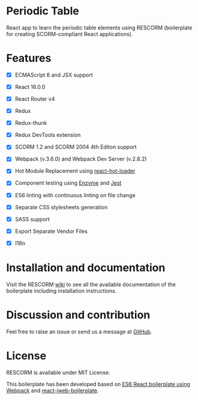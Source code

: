 # Periodic Table

React app to learn the periodic table elements using RESCORM (boilerplate for creating SCORM-compliant React applications).


# Features

- [x] ECMAScript 6 and JSX support
- [x] React 16.0.0
- [x] React Router v4
- [x] Redux
- [x] Redux-thunk
- [x] Redux DevTools extension
- [x] SCORM 1.2 and SCORM 2004 4th Editon support
- [x] Webpack (v.3.6.0) and Webpack Dev Server (v.2.8.2)
- [x] Hot Module Replacement using [react-hot-loader](https://github.com/gaearon/react-hot-loader)
- [x] Component testing using [Enzyme](https://github.com/airbnb/enzyme) and [Jest](https://facebook.github.io/jest)
- [x] ES6 linting with continuous linting on file change
- [x] Separate CSS stylesheets generation
- [x] SASS support
- [x] Export Separate Vendor Files
- [x] I18n  
  
  
# Installation and documentation

Visit the RESCORM [wiki](https://github.com/agordillo/RESCORM/wiki) to see all the available documentation of the boilerplate including installation instructions. 
 
 
# Discussion and contribution
  
Feel free to raise an issue or send us a message at [GitHub](https://github.com/agordillo/RESCORM/issues).  


# License

RESCORM is available under MIT License.

This boilerplate has been developed based on [ES6 React boilerplate using Webpack](https://github.com/KleoPetroff/react-webpack-boilerplate) and [react-iweb-boilerplate](https://github.com/sonsoleslp/react-iweb-boilerplate).

